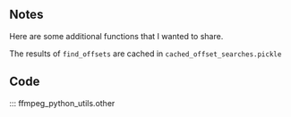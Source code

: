 ## Notes

Here are some additional functions that I wanted to share.

The results of ```find_offsets``` are cached in ```cached_offset_searches.pickle```

## Code

::: ffmpeg_python_utils.other